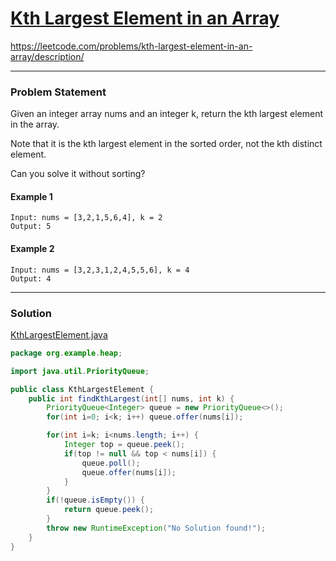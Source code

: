 # [Kth Largest Element in an Array](https://leetcode.com/problems/kth-largest-element-in-an-array/description/)
https://leetcode.com/problems/kth-largest-element-in-an-array/description/

<hr />

### Problem Statement
Given an integer array nums and an integer k, return the kth largest element in the array.

Note that it is the kth largest element in the sorted order, not the kth distinct element.

Can you solve it without sorting?



#### Example 1
```
Input: nums = [3,2,1,5,6,4], k = 2
Output: 5
```

#### Example 2
```
Input: nums = [3,2,3,1,2,4,5,5,6], k = 4
Output: 4
```
<hr />

### Solution
[KthLargestElement.java](../../src/main/java/org/example/heap/KthLargestElement.java)    
```java
package org.example.heap;

import java.util.PriorityQueue;

public class KthLargestElement {
    public int findKthLargest(int[] nums, int k) {
        PriorityQueue<Integer> queue = new PriorityQueue<>();
        for(int i=0; i<k; i++) queue.offer(nums[i]);

        for(int i=k; i<nums.length; i++) {
            Integer top = queue.peek();
            if(top != null && top < nums[i]) {
                queue.poll();
                queue.offer(nums[i]);
            }
        }
        if(!queue.isEmpty()) {
            return queue.peek();
        }
        throw new RuntimeException("No Solution found!");
    }
}

```